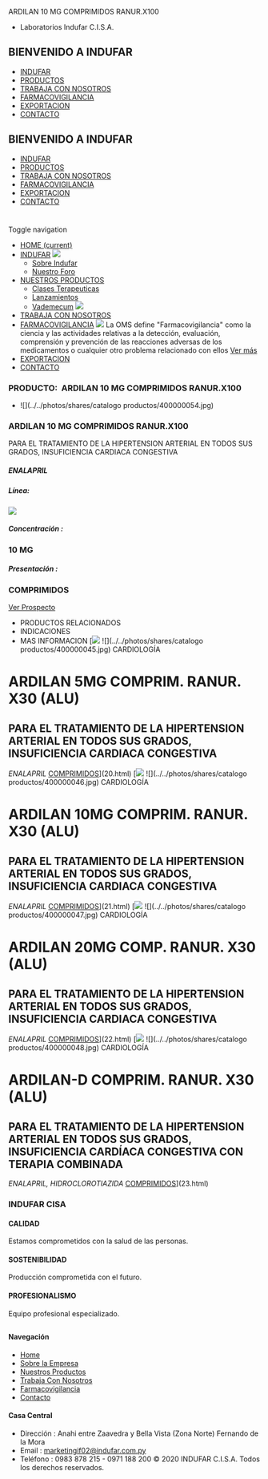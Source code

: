 ARDILAN 10 MG COMPRIMIDOS RANUR.X100
- Laboratorios Indufar C.I.S.A.
## BIENVENIDO A INDUFAR
* [INDUFAR](29.html#)
* [PRODUCTOS](29.html#)
* [TRABAJA CON NOSOTROS](29.html#)
* [FARMACOVIGILANCIA](29.html#)
* [EXPORTACION](29.html#)
* [CONTACTO](29.html#)
## BIENVENIDO A INDUFAR
* [INDUFAR](../../index.html)
* [PRODUCTOS](../../productos.html)
* [TRABAJA CON NOSOTROS](../../trabaja_con_nosotros.html)
* [FARMACOVIGILANCIA](../../farmacovigilancia.html)
* [EXPORTACION](../../exportacion.html)
* [CONTACTO](../../contacto.html)
# 
Toggle navigation
* [HOME (current)](../../index.html)
* [INDUFAR](29.html#) 
  [![ ](../../photos/shares/Sistema/Menu/indufar_menul.jpg)](../../institucional.html)
  - [Sobre Indufar](../../institucional.html)
  - [Nuestro Foro](../../blog.html)
* [NUESTROS PRODUCTOS](29.html#) 
  - [Clases Terapeuticas](../clases_terapeuticas.html)
  - [Lanzamientos](../lanzamientos.html)
  - [Vademecum](../../productos.html)
  [![ ](../../photos/shares/Sistema/Menu/productos.png)](../../productos.html)
* [TRABAJA CON NOSOTROS](../../trabaja_con_nosotros.html)
* [FARMACOVIGILANCIA](29.html#) 
  [![ ](../../photos/shares/Sistema/Menu/TUBOS.png)](../../farmacovigilancia.html)
  La OMS define "Farmacovigilancia" como la ciencia y las actividades relativas a la detección, evaluación, comprensión y prevención de las reacciones adversas de los medicamentos o cualquier otro problema relacionado con ellos
  [Ver más](../../farmacovigilancia.html)
* [EXPORTACION](../../exportacion.html)
* [CONTACTO](../../contacto.html)
### PRODUCTO:  ARDILAN 10 MG COMPRIMIDOS RANUR.X100
* ![](../../photos/shares/catalogo productos/400000054.jpg)
### **ARDILAN 10 MG COMPRIMIDOS RANUR.X100**
PARA EL TRATAMIENTO DE LA HIPERTENSION ARTERIAL EN TODOS SUS GRADOS, INSUFICIENCIA CARDIACA CONGESTIVA
##### **ENALAPRIL**
##### **Línea:**
[![](../../photos/shares/Laboratorios/lab_cardio.png)](../linea/5.html)
##### **Concentración :**
### 10 MG
##### **Presentación :**
### COMPRIMIDOS
[Ver Prospecto](https://www.indufar.com.py/files/shares/prospectos/400000054.pdf)
* PRODUCTOS RELACIONADOS
* INDICACIONES
* MAS INFORMACION
[![](../../photos/shares/Laboratorios/lab_cardio.png)
![](../../photos/shares/catalogo productos/400000045.jpg)
CARDIOLOGÍA
# ARDILAN 5MG COMPRIM. RANUR. X30 (ALU)
## PARA EL TRATAMIENTO DE LA HIPERTENSION ARTERIAL EN TODOS SUS GRADOS, INSUFICIENCIA CARDIACA CONGESTIVA
*ENALAPRIL*
[COMPRIMIDOS](29.html#)](20.html)
[![](../../photos/shares/Laboratorios/lab_cardio.png)
![](../../photos/shares/catalogo productos/400000046.jpg)
CARDIOLOGÍA
# ARDILAN 10MG COMPRIM. RANUR. X30 (ALU)
## PARA EL TRATAMIENTO DE LA HIPERTENSION ARTERIAL EN TODOS SUS GRADOS, INSUFICIENCIA CARDIACA CONGESTIVA
*ENALAPRIL*
[COMPRIMIDOS](29.html#)](21.html)
[![](../../photos/shares/Laboratorios/lab_cardio.png)
![](../../photos/shares/catalogo productos/400000047.jpg)
CARDIOLOGÍA
# ARDILAN 20MG COMP. RANUR. X30 (ALU)
## PARA EL TRATAMIENTO DE LA HIPERTENSION ARTERIAL EN TODOS SUS GRADOS, INSUFICIENCIA CARDIACA CONGESTIVA
*ENALAPRIL*
[COMPRIMIDOS](29.html#)](22.html)
[![](../../photos/shares/Laboratorios/lab_cardio.png)
![](../../photos/shares/catalogo productos/400000048.jpg)
CARDIOLOGÍA
# ARDILAN-D COMPRIM. RANUR. X30 (ALU)
## PARA EL TRATAMIENTO DE LA HIPERTENSION ARTERIAL EN TODOS SUS GRADOS, INSUFICIENCIA CARDÍACA CONGESTIVA CON TERAPIA COMBINADA
*ENALAPRIL, HIDROCLOROTIAZIDA*
[COMPRIMIDOS](29.html#)](23.html)
### INDUFAR CISA
#### CALIDAD
Estamos comprometidos con la salud de las personas.
#### SOSTENIBILIDAD
Producción comprometida con el futuro.
#### PROFESIONALISMO
Equipo profesional especializado.
## 
#### Navegación
* [Home](../../index.html)
* [Sobre la Empresa](../../institucional.html)
* [Nuestros Productos](../../productos.html)
* [Trabaja Con Nosotros](../../trabaja_con_nosotros.html)
* [Farmacovigilancia](../../farmacovigilancia.html)
* [Contacto](../../contacto.html)
#### Casa Central
* Dirección : Anahi entre Zaavedra y Bella Vista (Zona Norte) Fernando de la Mora
* Email : [marketingif02@indufar.com.py](mailto:marketingif02@indufar.com.py)
* Teléfono : 0983 878 215 - 0971 188 200
© 2020 INDUFAR C.I.S.A. Todos los derechos reservados.